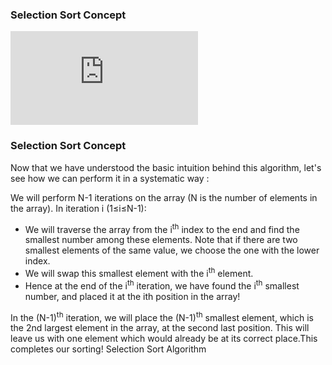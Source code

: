 
### Selection Sort Concept
<iframe src="https://www.youtube.com/embed/49LPQB246wY" frameborder="0" allow="autoplay; encrypted-media" allowfullscreen></iframe>

### Selection Sort Concept

Now that we have understood the basic intuition behind this algorithm, let's see how we can perform it in a systematic way :

We will perform N-1 iterations on the array (N is the number of elements in the array). In iteration i (1≤i≤N-1):

   - We will traverse the array from the i<sup>th</sup> index to the end and find the smallest number among these elements. Note that if there are two smallest elements of the same value, we choose the one with the lower index.
   - We will swap this smallest element with the i<sup>th</sup> element.
   - Hence at the end of the i<sup>th</sup> iteration, we have found the i<sup>th</sup> smallest number, and placed it at the ith position in the array!

In the (N-1)<sup>th</sup> iteration, we will place the (N-1)<sup>th</sup> smallest element, which is the 2nd largest element in the array, at the second last position. This will leave us with one element which would already be at its correct place.This completes our sorting!
Selection Sort Algorithm
